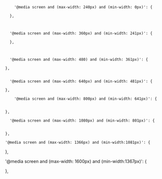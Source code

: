 


        '@media screen and (max-width: 240px) and (min-width: 0px)': {

      },



      '@media screen and (max-width: 360px) and (min-width: 241px)': {

      },



      '@media screen and (max-width: 480) and (min-width: 361px)': {

    },


      '@media screen and (max-width: 640px) and (min-width: 481px)': {

    },

        '@media screen and (max-width: 800px) and (min-width: 641px)': {


    },

      '@media screen and (max-width: 1080px) and (min-width: 801px)': {


    },

    '@media screen and (max-width: 1366px) and (min-width:1081px)': {

  },


  '@media screen and (max-width: 1600px) and (min-width:1367px)': {

  },
